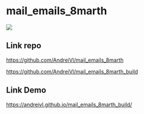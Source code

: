 # mail_emails_8marth

![](https://andreivl.github.io/mail_emails_8marth_build/images/preview-img-mail-emails-8marth.jpg)

## Link repo
https://github.com/AndreiVl/mail_emails_8marth

https://github.com/AndreiVl/mail_emails_8marth_build

## Link Demo
https://andreivl.github.io/mail_emails_8marth_build/
